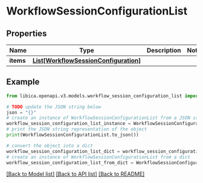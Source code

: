 # WorkflowSessionConfigurationList


## Properties

Name | Type | Description | Notes
------------ | ------------- | ------------- | -------------
**items** | [**List[WorkflowSessionConfiguration]**](WorkflowSessionConfiguration.md) |  | 

## Example

```python
from libica.openapi.v3.models.workflow_session_configuration_list import WorkflowSessionConfigurationList

# TODO update the JSON string below
json = "{}"
# create an instance of WorkflowSessionConfigurationList from a JSON string
workflow_session_configuration_list_instance = WorkflowSessionConfigurationList.from_json(json)
# print the JSON string representation of the object
print(WorkflowSessionConfigurationList.to_json())

# convert the object into a dict
workflow_session_configuration_list_dict = workflow_session_configuration_list_instance.to_dict()
# create an instance of WorkflowSessionConfigurationList from a dict
workflow_session_configuration_list_from_dict = WorkflowSessionConfigurationList.from_dict(workflow_session_configuration_list_dict)
```
[[Back to Model list]](../README.md#documentation-for-models) [[Back to API list]](../README.md#documentation-for-api-endpoints) [[Back to README]](../README.md)


